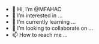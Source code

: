 - 👋 Hi, I’m @MFAHAC
- 👀 I’m interested in ...
- 🌱 I’m currently learning ...
- 💞️ I’m looking to collaborate on ...
- 📫 How to reach me ...

<!---
MFAHAC/MFAHAC is a ✨ special ✨ repository because its `README.md` (this file) appears on your GitHub profile.
You can click the Preview link to take a look at your changes.
--->
